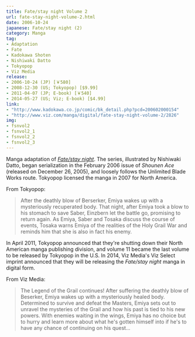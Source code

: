 ```yaml
---
title: Fate/stay night Volume 2
url: fate-stay-night-volume-2.html
date: 2006-10-24
japanese: Fate/stay night (2)
category: Manga
tag:
- Adaptation
- Fate
- Kadokawa Shoten
- Nishiwaki Datto
- Tokyopop
- Viz Media
release:
- 2006-10-24 (JP) [￥580]
- 2008-12-30 (US; Tokyopop) [$9.99]
- 2011-04-07 (JP; E-book) [￥540]
- 2014-05-27 (US; Viz; E-book) [$4.99]
link:
- "http://www.kadokawa.co.jp/comic/bk_detail.php?pcd=200602000154"
- "http://www.viz.com/manga/digital/fate-stay-night-volume-2/2826"
img:
- fsnvol2
- fsnvol2_1
- fsnvol2_2
- fsnvol2_3
---
```


Manga adaptation of [*Fate/stay night*](fate-stay-night.html). The series, illustrated by Nishiwaki Datto, began serialization in the February 2006 issue of *Shounen Ace* (released on December 26, 2005), and loosely follows the Unlimited Blade Works route. Tokyopop licensed the manga in 2007 for North America.

From Tokyopop:

> After the deathly blow of Berserker, Emiya wakes up with a mysteriously recuperated body. That night, after Emiya took a blow to his stomach to save Saber, Einzbern let the battle go, promising to return again. As Emiya, Saber and Tosaka discuss the course of events, Tosaka warns Emiya of the realities of the Holy Grail War and reminds him that she is also in fact his enemy.

In April 2011, Tokyopop announced that they're shutting down their North American manga publishing division, and volume 11 became the last volume to be released by Tokyopop in the U.S. In 2014, Viz Media's Viz Select imprint announced that they will be releasing the *Fate/stay night* manga in digital form.

From Viz Media:

> The Legend of the Grail continues! After suffering the deathly blow of Beserker, Emiya wakes up with a mysteriously healed body.  Determined to survive and defeat the Masters, Emiya sets out to unravel the mysteries of the Grail and how his past is tied to his new powers.  With enemies waiting in the wings, Emiya has no choice but to hurry and learn more about what he's gotten himself into if he's to have any chance of continuing on his quest...